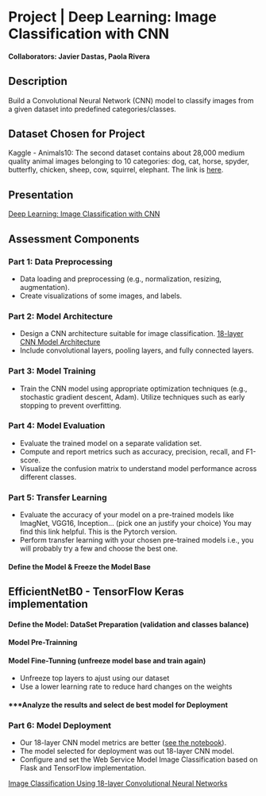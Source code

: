 # Project | Deep Learning: Image Classification with CNN
#### Collaborators: Javier Dastas, Paola Rivera

## Description
Build a Convolutional Neural Network (CNN) model to classify images from a given dataset into predefined categories/classes.

## Dataset Chosen for Project
Kaggle - Animals10: The second dataset contains about 28,000 medium quality animal images belonging to 10 categories: dog, cat, horse, spyder, butterfly, chicken, sheep, cow, squirrel, elephant. The link is [here](https://www.kaggle.com/datasets/alessiocorrado99/animals10/data).

## Presentation
[Deep Learning: Image Classification with CNN](https://www.kaggle.com/datasets/alessiocorrado99/animals10/data)

## Assessment Components

### **Part 1: Data Preprocessing**
   - Data loading and preprocessing (e.g., normalization, resizing, augmentation).
   - Create visualizations of some images, and labels.

### **Part 2: Model Architecture**
   - Design a CNN architecture suitable for image classification.
     [18-layer CNN Model Architecture](https://github.com/javierdastas/project-deep-learning-image-classification-with-cnn/blob/main/my-cnn-model.png)
   - Include convolutional layers, pooling layers, and fully connected layers.

### **Part 3: Model Training**

- Train the CNN model using appropriate optimization techniques (e.g., stochastic gradient descent, Adam). Utilize techniques such as early stopping to prevent overfitting.

### **Part 4: Model Evaluation**
- Evaluate the trained model on a separate validation set.
- Compute and report metrics such as accuracy, precision, recall, and F1-score.
- Visualize the confusion matrix to understand model performance across different classes.

### **Part 5: Transfer Learning**
- Evaluate the accuracy of your model on a pre-trained models like ImagNet, VGG16, Inception... (pick one an justify your choice)
You may find this link helpful.
This is the Pytorch version.
- Perform transfer learning with your chosen pre-trained models i.e., you will probably try a few and choose the best one.

#### **Define the Model & Freeze the Model Base**

## EfficientNetB0 - TensorFlow Keras implementation

#### **Define the Model: DataSet Preparation (validation and classes balance)**

#### **Model Pre-Trainning**

#### **Model Fine-Tunning (unfreeze model base and train again)**
- Unfreeze top layers to ajust using our dataset
- Use a lower learning rate to reduce hard changes on the weights

#### ***Analyze the results and select de best model for Deployment

### **Part 6: Model Deployment**
- Our 18-layer CNN model metrics are better ([see the notebook]()).
- The model selected for deployment was out 18-layer CNN model.
- Configure and set the Web Service Model Image Classification based on Flask and TensorFlow implementation.

[Image Classification Using 18-layer Convolutional Neural Networks](http://dl-image-cnn.org)
